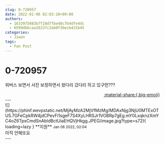 ```yaml
---
slug: 0-720957
date: 2022-01-06 02:03:10+09:00
authors:
  - 1633975083b7f28d7fbe48c7b4dfe4dc
  - 6599dbbcaa26237c2ab0f3becb421b45
categories:
  - Jiwon
tags:
  - Fan Post
---
```


# 0-720957

<div class="post-container" markdown="1">
<div class="content-container md-sidebar__scrollwrap" markdown="1">

위버스 보면서 사진 보정하면서 왔다리 갔다리 하고 있구먼???

</div>
</div>

<div style="text-align: right;" markdown="1">
<a href="https://weverse.io/fromis9/fanpost/0-720957" style="text-align: right;">:material-share:{.big-emoji}</a>
</div>
---

<div class="comments-container md-sidebar__scrollwrap" markdown="1">
<div class="comment" markdown="1">
<div class='id-container' markdown="1">
![](https://phinf.wevpstatic.net/MjAyMzA2MjVfMzMg/MDAxNjg3NjU0MTExOTU5.7GFeCpkRW4jdCPevFi1sgeF7S4XyLHRSJr1VOBRp7gEg.mY0LxqknzXmYC4oZ6TpxCmdSnAbldBctUiaEHQVjHkgg.JPEG/image.jpg?type=s72){ loading=lazy }
**<span class="artist">지원</span>** <small>Jan 06 2022, 02:04</small><br>
</div>
<div class='comment-body' markdown="1">
아직 안해또요
</div>
</div>
</div>
---
